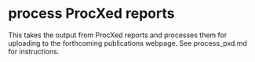 # process ProcXed reports

This takes the output from ProcXed reports and processes them for uploading to the forthcoming publications webpage. See process_pxd.md for instructions.

